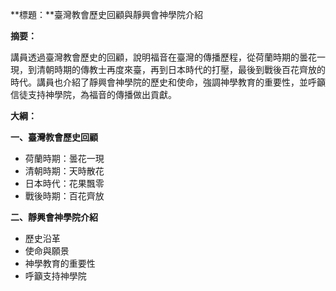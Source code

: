 **標題：**臺灣教會歷史回顧與靜興會神學院介紹

**摘要：**

講員透過臺灣教會歷史的回顧，說明福音在臺灣的傳播歷程，從荷蘭時期的曇花一現，到清朝時期的傳教士再度來臺，再到日本時代的打壓，最後到戰後百花齊放的時代。講員也介紹了靜興會神學院的歷史和使命，強調神學教育的重要性，並呼籲信徒支持神學院，為福音的傳播做出貢獻。

**大綱：**

**一、臺灣教會歷史回顧**

* 荷蘭時期：曇花一現
* 清朝時期：天時散花
* 日本時代：花果飄零
* 戰後時期：百花齊放

**二、靜興會神學院介紹**

* 歷史沿革
* 使命與願景
* 神學教育的重要性
* 呼籲支持神學院